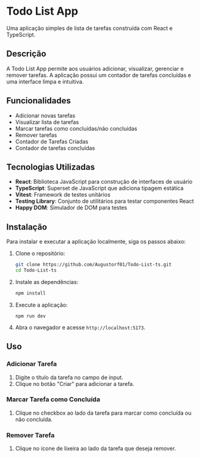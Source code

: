 # Todo List App

Uma aplicação simples de lista de tarefas construída com React e TypeScript.

## Descrição

A Todo List App permite aos usuários adicionar, visualizar, gerenciar e remover tarefas. A aplicação possui um contador de tarefas concluídas e uma interface limpa e intuitiva.

## Funcionalidades

- Adicionar novas tarefas
- Visualizar lista de tarefas
- Marcar tarefas como concluídas/não concluídas
- Remover tarefas
- Contador de Tarefas Criadas
- Contador de tarefas concluídas

## Tecnologias Utilizadas

- **React**: Biblioteca JavaScript para construção de interfaces de usuário
- **TypeScript**: Superset de JavaScript que adiciona tipagem estática
- **Vitest**: Framework de testes unitários
- **Testing Library**: Conjunto de utilitários para testar componentes React
- **Happy DOM**: Simulador de DOM para testes

## Instalação

Para instalar e executar a aplicação localmente, siga os passos abaixo:

1. Clone o repositório:

    ```bash
    git clone https://github.com/Augustorf01/Todo-List-ts.git
    cd Todo-List-ts
    ```

2. Instale as dependências:

    ```bash
    npm install
    ```

3. Execute a aplicação:

    ```shell
    npm run dev
    ```

4. Abra o navegador e acesse `http://localhost:5173`.

## Uso

### Adicionar Tarefa

1. Digite o título da tarefa no campo de input.
2. Clique no botão "Criar" para adicionar a tarefa.

### Marcar Tarefa como Concluída

1. Clique no checkbox ao lado da tarefa para marcar como concluída ou não concluída.

### Remover Tarefa

1. Clique no ícone de lixeira ao lado da tarefa que deseja remover.
